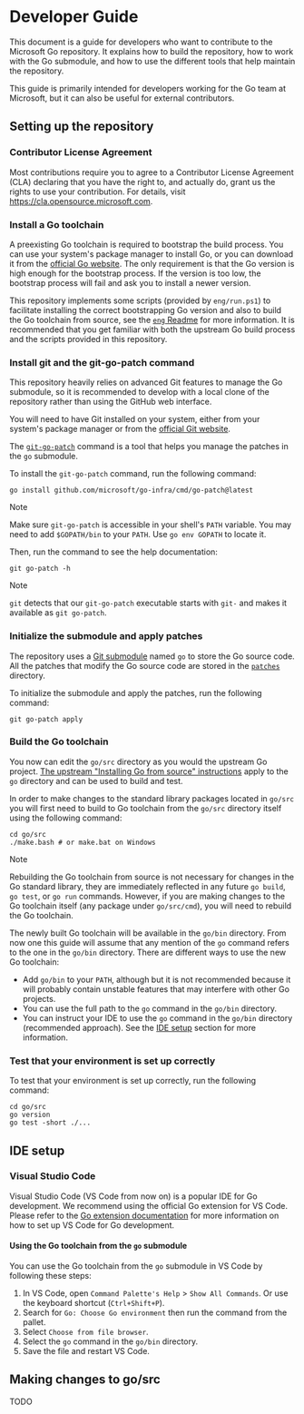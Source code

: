 # Developer Guide

This document is a guide for developers who want to contribute to the Microsoft Go repository.
It explains how to build the repository, how to work with the Go submodule, and how to use the different tools that help maintain the repository.

This guide is primarily intended for developers working for the Go team at Microsoft, but it can also be useful for external contributors.

## Setting up the repository

### Contributor License Agreement

Most contributions require you to agree to a Contributor License Agreement (CLA) declaring that you have the right to, and actually do, grant us the rights to use your contribution.
For details, visit https://cla.opensource.microsoft.com.

### Install a Go toolchain

A preexisting Go toolchain is required to bootstrap the build process.
You can use your system's package manager to install Go, or you can download it from the [official Go website](https://golang.org/dl/).
The only requirement is that the Go version is high enough for the bootstrap process.
If the version is too low, the bootstrap process will fail and ask you to install a newer version.

This repository implements some scripts (provided by `eng/run.ps1`) to facilitate installing the correct bootstrapping Go version and also to build the Go toolchain from source, see the [`eng` Readme](../eng/README.md) for more information.
It is recommended that you get familiar with both the upstream Go build process and the scripts provided in this repository.

### Install git and the git-go-patch command

This repository heavily relies on advanced Git features to manage the Go submodule, so it is recommended to develop with a local clone of the repository rather than using the GitHub web interface.

You will need to have Git installed on your system, either from your system's package manager or from the [official Git website](https://git-scm.com/downloads).

The [`git-go-patch`](https://github.com/microsoft/go-infra/tree/main/cmd/git-go-patch) command is a tool that helps you manage the patches in the `go` submodule.

To install the `git-go-patch` command, run the following command:

```
go install github.com/microsoft/go-infra/cmd/go-patch@latest
```

> [!NOTE]
> Make sure `git-go-patch` is accessible in your shell's `PATH` variable.
> You may need to add `$GOPATH/bin` to your `PATH`. Use `go env GOPATH` to locate it.

Then, run the command to see the help documentation:

```
git go-patch -h
```

> [!NOTE]
> `git` detects that our `git-go-patch` executable starts with `git-` and makes it available as `git go-patch`.

### Initialize the submodule and apply patches

The repository uses a [Git submodule](https://git-scm.com/book/en/v2/Git-Tools-Submodules) named `go` to store the Go source code.
All the patches that modify the Go source code are stored in the [`patches`](../../patches) directory.

To initialize the submodule and apply the patches, run the following command:

```
git go-patch apply
```

### Build the Go toolchain

You now can edit the `go/src` directory as you would the upstream Go project.
[The upstream "Installing Go from source" instructions](https://go.dev/doc/install/source) apply to the `go` directory and can be used to build and test.

In order to make changes to the standard library packages located in `go/src` you will first need to build to Go toolchain from the `go/src` directory itself using the following command:

```
cd go/src
./make.bash # or make.bat on Windows
```

> [!NOTE]
> Rebuilding the Go toolchain from source is not necessary for changes in the Go standard library, they are immediately reflected in any future `go build`, `go test`, or `go run` commands.
> However, if you are making changes to the Go toolchain itself (any package under `go/src/cmd`), you will need to rebuild the Go toolchain.

The newly built Go toolchain will be available in the `go/bin` directory. From now one this guide will assume that any mention of the `go` command refers to the one in the `go/bin` directory.
There are different ways to use the new Go toolchain:
- Add `go/bin` to your `PATH`, although but it is not recommended because it will probably contain unstable features that may interfere with other Go projects.
- You can use the full path to the `go` command in the `go/bin` directory.
- You can instruct your IDE to use the `go` command in the `go/bin` directory (recommended approach). See the [IDE setup](#ide-setup) section for more information.

### Test that your environment is set up correctly

To test that your environment is set up correctly, run the following command:

```
cd go/src
go version
go test -short ./...
```

## IDE setup

### Visual Studio Code

Visual Studio Code (VS Code from now on) is a popular IDE for Go development. We recommend using the official Go extension for VS Code.
Please refer to the [Go extension documentation](https://code.visualstudio.com/docs/languages/go) for more information on how to set up VS Code for Go development.

#### Using the Go toolchain from the `go` submodule

You can use the Go toolchain from the `go` submodule in VS Code by following these steps:

1. In VS Code, open `Command Palette's Help` > `Show All Commands`. Or use the keyboard shortcut (`Ctrl+Shift+P`).
1. Search for `Go: Choose Go environment` then run the command from the pallet.
1. Select `Choose from file browser`.
1. Select the `go` command in the `go/bin` directory.
1. Save the file and restart VS Code.

## Making changes to go/src

TODO